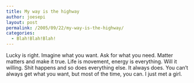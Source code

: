 ```yaml
---
title: My way is the highway
author: joesepi
layout: post
permalink: /2005/09/22/my-way-is-the-highway/
categories:
  - Blah!Blah!Blah!
---
```

Lucky is right. Imagine what you want. Ask for what you need. Matter matters and make it true. Life is movement, energy is everything. Will it willing. Shit happens and so does everything else. It always does. You can&#8217;t always get what you want, but most of the time, you can. I just met a girl.